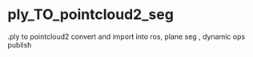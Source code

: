 # ply_TO_pointcloud2_seg
.ply to pointcloud2  convert and import into ros, plane seg , dynamic ops publish
